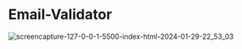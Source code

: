 # Email-Validator

![screencapture-127-0-0-1-5500-index-html-2024-01-29-22_53_03](https://github.com/Krisheditz03/Email-Validator/assets/135522095/446ffbb3-a2d6-4117-9c48-1e3042de023f)
